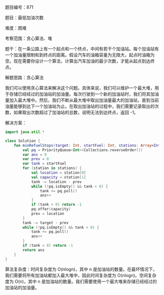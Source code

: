 题目编号：871

题目：最低加油次数

难度：困难

考察范围：贪心算法、堆

题干：在一条公路上有一个起点和一个终点，中间有若干个加油站。每个加油站有一个加油量限制和到终点的距离。假设汽车的油箱容量为无限大，起点时油箱为空。现在需要你设计一个算法，计算出汽车加油的最少次数，才能从起点到达终点。

解题思路：贪心算法

我们可以使用贪心算法来解决这个问题。具体来说，我们可以维护一个最大堆，用于存储已经经过的加油站的加油量。每次行驶到一个新的加油站时，我们将其加油量加入最大堆中。然后，我们不断从最大堆中取出加油量最大的加油站，直到当前油量能够到达下一个加油站为止。在取出加油站的过程中，我们需要记录取出的次数，如果取出次数超过了加油站的总数，说明无法到达终点，返回 -1。

解决方案：

```kotlin
import java.util.*

class Solution {
    fun minRefuelStops(target: Int, startFuel: Int, stations: Array<IntArray>): Int {
        val pq = PriorityQueue<Int>(Collections.reverseOrder())
        var ans = 0
        var prev = 0
        var tank = startFuel
        for (station in stations) {
            val location = station[0]
            val capacity = station[1]
            tank -= location - prev
            while (!pq.isEmpty() && tank < 0) {
                tank += pq.poll()
                ans++
            }
            if (tank < 0) return -1
            pq.offer(capacity)
            prev = location
        }
        tank -= target - prev
        while (!pq.isEmpty() && tank < 0) {
            tank += pq.poll()
            ans++
        }
        if (tank < 0) return -1
        return ans
    }
}
```

算法复杂度：时间复杂度为 O(nlogn)，其中 n 是加油站的数量。在最坏情况下，我们需要将所有加油站都加入最大堆中，因此时间复杂度为 O(nlogn)。空间复杂度为 O(n)，其中 n 是加油站的数量。我们需要使用一个最大堆来存储已经经过的加油站的加油量。